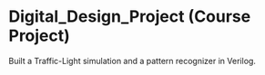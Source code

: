 # Digital_Design_Project (Course Project)
Built a Traffic-Light simulation and a pattern recognizer in Verilog.
